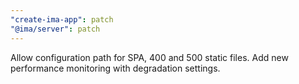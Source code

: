 ```yaml
---
"create-ima-app": patch
"@ima/server": patch
---
```


Allow configuration path for SPA, 400 and 500 static files. Add new performance monitoring with degradation settings.
